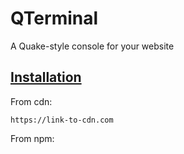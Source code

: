 # QTerminal

A Quake-style console for your website

## [Installation](#installtion)
From cdn:
```
https://link-to-cdn.com
```
From npm:
